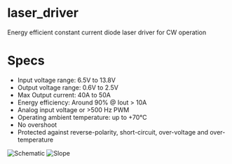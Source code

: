 # laser_driver
Energy efficient constant current diode laser driver for CW operation

# Specs
* Input voltage range: 6.5V to 13.8V
* Output voltage range: 0.6V to 2.5V
* Max Output current: 40A to 50A
* Energy efficiency: Around 90% @ Iout > 10A
* Analog input voltage or >500 Hz PWM
* Operating ambient temperature: up to +70°C
* No overshoot
* Protected against reverse-polarity, short-circuit, over-voltage and over-temperature



![Schematic](https://raw.githubusercontent.com/marcoreps/laser_driver/master/images/sch.png)
![Slope](https://raw.githubusercontent.com/marcoreps/laser_driver/master/images/slope.png)
